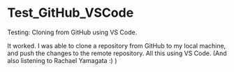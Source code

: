 # Test_GitHub_VSCode
Testing: Cloning from GitHub using VS Code.

It worked. I was able to clone a repository from GitHub to my local machine, and push the changes to the remote repository. All this using VS Code.
(And also listening to Rachael Yamagata :) )
